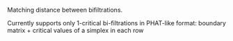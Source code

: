 Matching distance between bifiltrations.

Currently supports only 1-critical bi-filtrations
in PHAT-like format: boundary matrix + critical values 
of a simplex in each row
